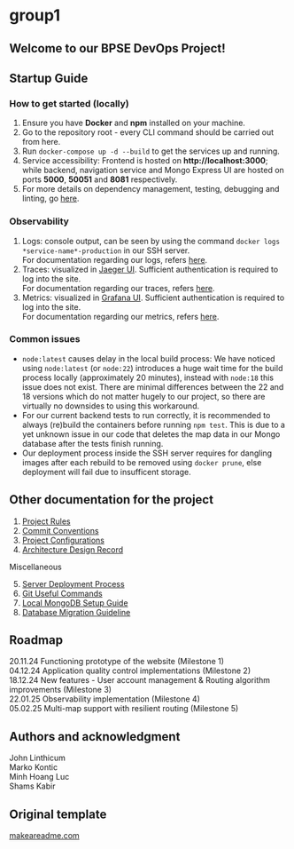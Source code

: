 # group1

## Welcome to our BPSE DevOps Project!

## Startup Guide

### How to get started (locally)

1. Ensure you have **Docker** and **npm** installed on your machine.
2. Go to the repository root - every CLI command should be carried out from here.
3. Run `docker-compose up -d --build` to get the services up and running.
4. Service accessibility: Frontend is hosted on **http://localhost:3000**; while backend, navigation service and Mongo Express UI are hosted on ports **5000**, **50051** and **8081** respectively.
5. For more details on dependency management, testing, debugging and linting, go [here](./doc/config.md).

### Observability

1. Logs: console output, can be seen by using the command `docker logs *service-name*-production` in our SSH server.  
For documentation regarding our logs, refers [here](./doc/logs.md).
2. Traces: visualized in [Jaeger UI](https://jaeger.group1.proxy.devops-pse.users.h-da.cloud/). Sufficient authentication is required to log into the site.  
For documentation regarding our traces, refers [here](./doc/traces.md).
3. Metrics: visualized in [Grafana UI](https://grafana.group1.proxy.devops-pse.users.h-da.cloud/). Sufficient authentication is required to log into the site.  
For documentation regarding our metrics, refers [here](./doc/metrics.md).

### Common issues

- `node:latest` causes delay in the local build process: We have noticed using `node:latest` (or `node:22`) introduces a huge wait time for the build process locally (approximately 20 minutes), instead with `node:18` this issue does not exist. There are minimal differences between the 22 and 18 versions which do not matter hugely to our project, so there are virtually no downsides to using this workaround.
- For our current backend tests to run correctly, it is recommended to always (re)build the containers before running `npm test`. This is due to a yet unknown issue in our code that deletes the map data in our Mongo database after the tests finish running. 
- Our deployment process inside the SSH server requires for dangling images after each rebuild to be removed using `docker prune`, else deployment will fail due to insufficent storage.

## Other documentation for the project

1. [Project Rules](./doc/rules.md)
2. [Commit Conventions](./doc/commit_conventions.md)
3. [Project Configurations](./doc/config.md)
4. [Architecture Design Record](./doc/adr.md)

Miscellaneous  

5. [Server Deployment Process](./doc/misc/deployment.md)
6. [Git Useful Commands](./doc/misc/git_useful_commands.md)
7. [Local MongoDB Setup Guide](./doc/misc/mongodb_installation_guide.md)
8. [Database Migration Guideline](./doc/misc/database_migration.md)

## Roadmap

20.11.24 Functioning prototype of the website (Milestone 1)  
04.12.24 Application quality control implementations (Milestone 2)  
18.12.24 New features - User account management & Routing algorithm improvements (Milestone 3)  
22.01.25 Observability implementation (Milestone 4)  
05.02.25 Multi-map support with resilient routing (Milestone 5)

## Authors and acknowledgment

John Linthicum  
Marko Kontic  
Minh Hoang Luc  
Shams Kabir  


## Original template
[makeareadme.com](https://www.makeareadme.com/)
